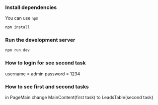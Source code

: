
### Install dependencies

You can use  `npm`

```bash
npm install
```

### Run the development server

```bash
npm run dev
```

### How to login for see second task
username = admin 
password = 1234

### How to see first and second tasks

in PageMain change MainContent(first task) to LeadsTable(second task)